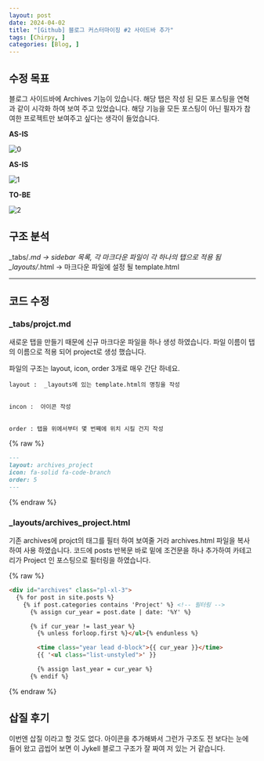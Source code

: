 ```yaml
---
layout: post
date: 2024-04-02
title: "[Github] 블로그 커스터마이징 #2 사이드바 추가"
tags: [Chirpy, ]
categories: [Blog, ]
---
```

## 수정 목표


블로그 사이드바에 Archives 기능이 있습니다. 해당 탭은 작성 된 모든 포스팅을 연혁과 같이 시각화 하여 보여 주고 있었습니다.
해당 기능을 모든 포스팅이 아닌 필자가 참여한 프로젝트만 보여주고 싶다는 생각이 들었습니다.


**AS-IS**


![0](/assets/img/2024-04-02-[Github]-블로그-커스터마이징-#2-사이드바-추가.md/0.png)


**AS-IS**


![1](/assets/img/2024-04-02-[Github]-블로그-커스터마이징-#2-사이드바-추가.md/1.png)


**TO-BE**


![2](/assets/img/2024-04-02-[Github]-블로그-커스터마이징-#2-사이드바-추가.md/2.png)


## 구조 분석


_tabs/*.md → sidebar 목록, 각 마크다운 파일이 각 하나의 탭으로 적용 됨
_layouts/*.html → 마크다운 파일에 설정 될 template.html


---


## 코드 수정


### _tabs/projct.md


새로운 탭을 만들기 때문에 신규 마크다운 파일을 하나 생성 하였습니다.
파일 이름이 탭의 이름으로 적용 되어 project로 생성 했습니다.


파일의 구조는 layout, icon, order 3개로 매우 간단 하네요.


	layout :  _layouts에 있는 template.html의 명칭을 작성


	incon :  아이콘 작성


	order : 탭을 위에서부터 몇 번째에 위치 시킬 건지 작성 


{% raw %}
```markdown
---
layout: archives_project
icon: fa-solid fa-code-branch
order: 5
---
```
{% endraw %}


### _layouts/archives_project.html


기존 archives에 projct의 태그를 필터 하여 보여줄 거라 archives.html 파일을 복사하여 사용 하였습니다.
코드에 posts 반복문 바로 밑에 조건문을 하나 추가하여  카테고리가 Project 인 포스팅으로 필터링을 하였습니다.


{% raw %}
```html
<div id="archives" class="pl-xl-3">
  {% for post in site.posts %}
    {% if post.categories contains 'Project' %} <!-- 필터링 -->
      {% assign cur_year = post.date | date: '%Y' %}

      {% if cur_year != last_year %}
        {% unless forloop.first %}</ul>{% endunless %}

        <time class="year lead d-block">{{ cur_year }}</time>
        {{ '<ul class="list-unstyled">' }}

        {% assign last_year = cur_year %}
      {% endif %}
```
{% endraw %}


## 삽질 후기


이번엔 삽질 이라고 할 것도 없다. 아이콘을 추가해봐서 그런가 구조도 전 보다는 눈에 들어 왔고 곱씹어 보면 이 Jykell 블로그 구조가 잘 짜여 저 있는 거 같습니다.

